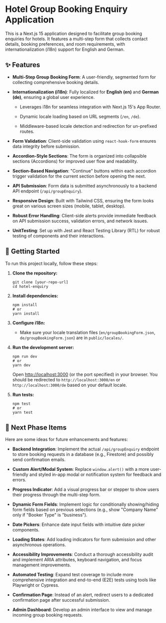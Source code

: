 # Hotel Group Booking Enquiry Application

This is a Next.js 15 application designed to facilitate group booking enquiries for hotels. It features a multi-step form that collects contact details, booking preferences, and room requirements, with internationalization (i18n) support for English and German.

## ✨ Features

- **Multi-Step Group Booking Form**: A user-friendly, segmented form for collecting comprehensive booking details.

- **Internationalization (i18n)**: Fully localized for **English (en)** and **German (de)**, ensuring a global user experience.

  - Leverages i18n for seamless integration with Next.js 15's App Router.

  - Dynamic locale loading based on URL segments (`/en`, `/de`).

  - Middleware-based locale detection and redirection for un-prefixed routes.

- **Form Validation**: Client-side validation using `react-hook-form` ensures data integrity before submission.

- **Accordion-Style Sections**: The form is organized into collapsible sections (Accordions) for improved user flow and readability.

- **Section-Based Navigation**: "Continue" buttons within each accordion trigger validation for the current section before opening the next.

- **API Submission**: Form data is submitted asynchronously to a backend API endpoint (`/api/groupEnquiry`).

- **Responsive Design**: Built with Tailwind CSS, ensuring the form looks great on various screen sizes (mobile, tablet, desktop).

- **Robust Error Handling**: Client-side alerts provide immediate feedback on API submission success, validation errors, and network issues.

- **UnitTesting**: Set up with Jest and React Testing Library (RTL) for robust testing of components and their interactions.

## 🚀 Getting Started

To run this project locally, follow these steps:

1.  **Clone the repository:**

    ```
    git clone [your-repo-url]
    cd hotel-enquiry
    ```

2.  **Install dependencies:**

    ```
    npm install
    # or
    yarn install
    ```

3.  **Configure i18n:**

    - Make sure your locale translation files (`en/groupBookingForm.json`, `de/groupBookingForm.json`) are in `public/locales/`.

4.  **Run the development server:**

    ```
    npm run dev
    # or
    yarn dev
    ```

    Open <http://localhost:3000> (or the port specified) in your browser. You should be redirected to `http://localhost:3000/en` or `http://localhost:3000/de` based on your default locale.

5.  **Run tests:**

    ```
    npm test
    # or
    yarn test
    ```

## 🔮 Next Phase Items

Here are some ideas for future enhancements and features:

- **Backend Integration**: Implement the actual `/api/groupEnquiry` endpoint to store booking requests in a database (e.g., Firestore) and possibly send confirmation emails.

- **Custom Alert/Modal System**: Replace `window.alert()` with a more user-friendly and styled in-app modal or notification system for feedback and errors.

- **Progress Indicator**: Add a visual progress bar or stepper to show users their progress through the multi-step form.

- **Dynamic Form Fields**: Implement logic for conditionally showing/hiding form fields based on previous selections (e.g., show "Company Name" only if "Booker Type" is "business").

- **Date Pickers**: Enhance date input fields with intuitive date picker components.

- **Loading States**: Add loading indicators for form submission and other asynchronous operations.

- **Accessibility Improvements**: Conduct a thorough accessibility audit and implement ARIA attributes, keyboard navigation, and focus management improvements.

- **Automated Testing**: Expand test coverage to include more comprehensive integration and end-to-end (E2E) tests using tools like Playwright or Cypress.

- **Confirmation Page**: Instead of an alert, redirect users to a dedicated confirmation page after successful submission.

- **Admin Dashboard**: Develop an admin interface to view and manage incoming group booking requests.
